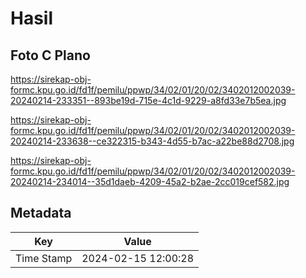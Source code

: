 # Hasil

## Foto C Plano

https://sirekap-obj-formc.kpu.go.id/fd1f/pemilu/ppwp/34/02/01/20/02/3402012002039-20240214-233351--893be19d-715e-4c1d-9229-a8fd33e7b5ea.jpg

https://sirekap-obj-formc.kpu.go.id/fd1f/pemilu/ppwp/34/02/01/20/02/3402012002039-20240214-233638--ce322315-b343-4d55-b7ac-a22be88d2708.jpg

https://sirekap-obj-formc.kpu.go.id/fd1f/pemilu/ppwp/34/02/01/20/02/3402012002039-20240214-234014--35d1daeb-4209-45a2-b2ae-2cc019cef582.jpg


## Metadata

| Key        | Value               |
| ---------- | ------------------- |
| Time Stamp | 2024-02-15 12:00:28 |



